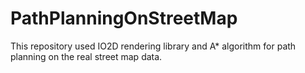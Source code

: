 # PathPlanningOnStreetMap
This repository used IO2D rendering library and A* algorithm for path planning on the real street map data. 
